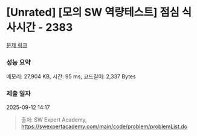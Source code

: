 # [Unrated] [모의 SW 역량테스트] 점심 식사시간 - 2383 

[문제 링크](https://swexpertacademy.com/main/code/problem/problemDetail.do?contestProbId=AV5-BEE6AK0DFAVl) 

### 성능 요약

메모리: 27,904 KB, 시간: 95 ms, 코드길이: 2,337 Bytes

### 제출 일자

2025-09-12 14:17



> 출처: SW Expert Academy, https://swexpertacademy.com/main/code/problem/problemList.do